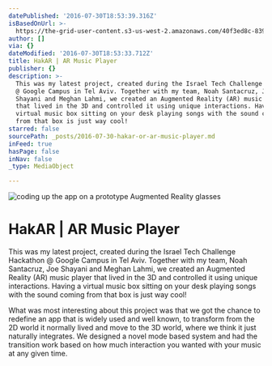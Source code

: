 ```yaml
---
datePublished: '2016-07-30T18:53:39.316Z'
isBasedOnUrl: >-
  https://the-grid-user-content.s3-us-west-2.amazonaws.com/40f3ed8c-8395-48d5-9a39-465c75c90152.jpg
author: []
via: {}
dateModified: '2016-07-30T18:53:33.712Z'
title: HakAR | AR Music Player​
publisher: {}
description: >-
  This was my latest project, created during the Israel Tech Challenge Hackathon
  @ Google Campus in Tel Aviv. Together with my team, Noah Santacruz, Joe
  Shayani and Meghan Lahmi, we created an Augmented Reality (AR) music player
  that lived in the 3D and controlled it using unique interactions. Having a
  virtual music box sitting on your desk playing songs with the sound coming
  from that box is just way cool!
starred: false
sourcePath: _posts/2016-07-30-hakar-or-ar-music-player.md
inFeed: true
hasPage: false
inNav: false
_type: MediaObject

---
```

![coding up the app on a prototype Augmented Reality glasses](https://the-grid-user-content.s3-us-west-2.amazonaws.com/40f3ed8c-8395-48d5-9a39-465c75c90152.jpg)

# HakAR | AR Music Player​

This was my latest project, created during the Israel Tech Challenge Hackathon @ Google Campus in Tel Aviv. Together with my team, Noah Santacruz, Joe Shayani and Meghan Lahmi, we created an Augmented Reality (AR) music player that lived in the 3D and controlled it using unique interactions. Having a virtual music box sitting on your desk playing songs with the sound coming from that box is just way cool!

What was most interesting about this project was that we got the chance to redefine an app that is widely used and well known, to transform from the 2D world it normally lived and move to the 3D world, where we think it just naturally integrates. We designed a novel mode based system and had the transition work based on how much interaction you wanted with your music at any given time.